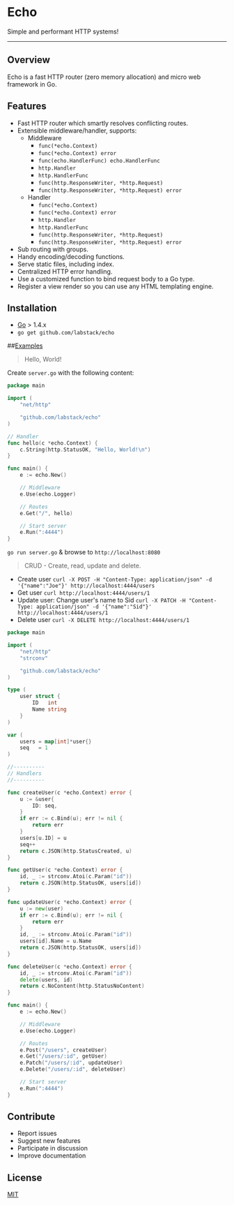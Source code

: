 # Echo

Simple and performant HTTP systems!

---

## Overview

Echo is a fast HTTP router (zero memory allocation) and micro web framework in Go.

## Features

- Fast HTTP router which smartly resolves conflicting routes.
- Extensible middleware/handler, supports:
	- Middleware
		- `func(*echo.Context)`
		- `func(*echo.Context) error`
		- `func(echo.HandlerFunc) echo.HandlerFunc`
		- `http.Handler`
		- `http.HandlerFunc`
		- `func(http.ResponseWriter, *http.Request)`
		- `func(http.ResponseWriter, *http.Request) error`
	- Handler
		- `func(*echo.Context)`
		- `func(*echo.Context) error`
		- `http.Handler`
		- `http.HandlerFunc`
		- `func(http.ResponseWriter, *http.Request)`
		- `func(http.ResponseWriter, *http.Request) error`
- Sub routing with groups.
- Handy encoding/decoding functions.
- Serve static files, including index.
- Centralized HTTP error handling.
- Use a customized function to bind request body to a Go type.
- Register a view render so you can use any HTML templating engine.

## Installation

- [Go](https://golang.org/doc/install) > 1.4.x
- ```go get github.com/labstack/echo```

##[Examples](https://github.com/labstack/echo/tree/master/examples)

> Hello, World!

Create ```server.go``` with the following content:
```go
package main

import (
	"net/http"

	"github.com/labstack/echo"
)

// Handler
func hello(c *echo.Context) {
	c.String(http.StatusOK, "Hello, World!\n")
}

func main() {
	e := echo.New()

	// Middleware
	e.Use(echo.Logger)

	// Routes
	e.Get("/", hello)

	// Start server
	e.Run(":4444")
}
```

```go run server.go``` & browse to ```http://localhost:8080```

> CRUD - Create, read, update and delete.

- Create user
```curl -X POST -H "Content-Type: application/json" -d '{"name":"Joe"}' http://localhost:4444/users```
- Get user
```curl http://localhost:4444/users/1```
- Update user: Change user's name to Sid
```curl -X PATCH -H "Content-Type: application/json" -d '{"name":"Sid"}' http://localhost:4444/users/1```
- Delete user
```curl -X DELETE http://localhost:4444/users/1```


```go
package main

import (
	"net/http"
	"strconv"

	"github.com/labstack/echo"
)

type (
	user struct {
		ID   int
		Name string
	}
)

var (
	users = map[int]*user{}
	seq   = 1
)

//----------
// Handlers
//----------

func createUser(c *echo.Context) error {
	u := &user{
		ID: seq,
	}
	if err := c.Bind(u); err != nil {
		return err
	}
	users[u.ID] = u
	seq++
	return c.JSON(http.StatusCreated, u)
}

func getUser(c *echo.Context) error {
	id, _ := strconv.Atoi(c.Param("id"))
	return c.JSON(http.StatusOK, users[id])
}

func updateUser(c *echo.Context) error {
	u := new(user)
	if err := c.Bind(u); err != nil {
		return err
	}
	id, _ := strconv.Atoi(c.Param("id"))
	users[id].Name = u.Name
	return c.JSON(http.StatusOK, users[id])
}

func deleteUser(c *echo.Context) error {
	id, _ := strconv.Atoi(c.Param("id"))
	delete(users, id)
	return c.NoContent(http.StatusNoContent)
}

func main() {
	e := echo.New()

	// Middleware
	e.Use(echo.Logger)

	// Routes
	e.Post("/users", createUser)
	e.Get("/users/:id", getUser)
	e.Patch("/users/:id", updateUser)
	e.Delete("/users/:id", deleteUser)

	// Start server
	e.Run(":4444")
}
```

## Contribute
- Report issues
- Suggest new features
- Participate in discussion
- Improve documentation

## License

[MIT](https://github.com/labstack/echo/blob/master/LICENSE)
